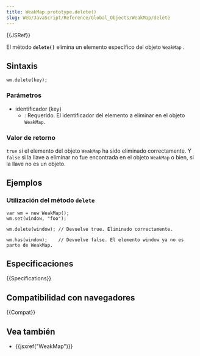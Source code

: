 ```yaml
---
title: WeakMap.prototype.delete()
slug: Web/JavaScript/Reference/Global_Objects/WeakMap/delete
---
```


{{JSRef}}

El método **`delete()`** elimina un elemento específico del objeto `WeakMap` .

## Sintaxis

```
wm.delete(key);
```

### Parámetros

- identificador (key)
  - : Requerido. El identificador del elemento a eliminar en el objeto `WeakMap`.

### Valor de retorno

`true` si el elemento del objeto `WeakMap` ha sido eliminado correctamente. Y `false` si la llave a eliminar no fue encontrada en el objeto `WeakMap` o bien, si la llave no es un objeto.

## Ejemplos

### Utilización del método `delete`

```
var wm = new WeakMap();
wm.set(window, "foo");

wm.delete(window); // Devuelve true. Eliminado correctamente.

wm.has(window);    // Devuelve false. El elemento window ya no es parte de WeakMap.
```

## Especificaciones

{{Specifications}}

## Compatibilidad con navegadores

{{Compat}}

## Vea también

- {{jsxref("WeakMap")}}
